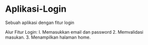 # Aplikasi-Login
Sebuah aplikasi dengan fitur login

Alur Fitur Login: 
I. Memasukkan email dan password 
2. Memvalidasi masukan. 
3. Menampilkan halaman home. 
